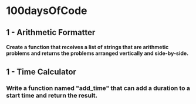 # 100daysOfCode

## 1 - Arithmetic Formatter

#### Create a function that receives a list of strings that are arithmetic problems and returns the problems arranged vertically and side-by-side.

## 1 - Time Calculator

### Write a function named "add_time" that can add a duration to a start time and return the result.
